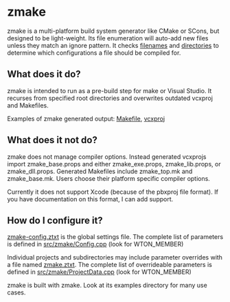 # zmake

zmake is a multi-platform build system generator like CMake or SCons, but designed to be light-weight. Its file enumeration will auto-add new files unless they match an ignore pattern. It checks [filenames](../master/src/examples/example/Example_SuffixPlatforms_Win.cpp) and [directories](../master/src/examples/example_subdirectory/plat_win32) to determine which configurations a file should be compiled for.

## What does it do?

zmake is intended to run as a pre-build step for make or Visual Studio. It recurses from specified root directories and overwrites outdated vcxproj and Makefiles.

Examples of zmake generated output: [Makefile](../master/src/zmake/Makefile), [vcxproj](../master/.zproj/.%20zmake.vcxproj)


## What does it not do?

zmake does not manage compiler options. Instead generated vcxprojs import zmake_base.props and either zmake_exe.props, zmake_lib.props, or zmake_dll.props. Generated Makefiles include zmake_top.mk and zmake_base.mk. Users choose their platform specific compiler options.

Currently it does not support Xcode (because of the pbxproj file format). If you have documentation on this format, I can add support.

## How do I configure it?

[zmake-config.ztxt](../master/src/zbuild/zmake/zmake-config.ztxt) is the global settings file. The complete list of parameters is defined in [src/zmake/Config.cpp](../master/src/zmake/Config.cpp) (look for WTON_MEMBER)

Individual projects and subdirectories may include parameter overrides with a file named [zmake.ztxt](../master/src/link_zmake/zmake.ztxt). The complete list of overrideable parameters is defined in [src/zmake/ProjectData.cpp](../master/src/zmake/ProjectData.cpp) (look for WTON_MEMBER)

zmake is built with zmake. Look at its examples directory for many use cases.

